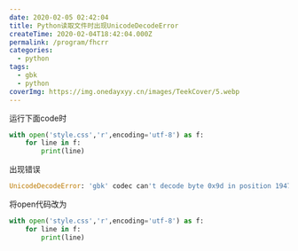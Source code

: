 ```yaml
---
date: 2020-02-05 02:42:04
title: Python读取文件时出现UnicodeDecodeError
createTime: 2020-02-04T18:42:04.000Z
permalink: /program/fhcrr
categories:
  - python
tags:
  - gbk
  - python
coverImg: https://img.onedayxyy.cn/images/TeekCover/5.webp
---
```


运行下面code时
    
```python    
with open('style.css','r',encoding='utf-8') as f:
	for line in f:
		print(line)
```
出现错误
    
```python     
UnicodeDecodeError: 'gbk' codec can't decode byte 0x9d in position 1947: illegal multibyte sequence
```
将open代码改为
    
```python    
with open('style.css','r',encoding='utf-8') as f:
	for line in f:
		print(line)
```
